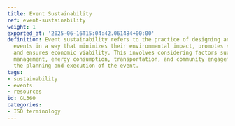 ```yaml
---
title: Event Sustainability
ref: event-sustainability
weight: 1
exported_at: '2025-06-16T15:04:42.061484+00:00'
definition: Event sustainability refers to the practice of designing and managing
  events in a way that minimizes their environmental impact, promotes social equity,
  and ensures economic viability. This involves considering factors such as waste
  management, energy consumption, transportation, and community engagement throughout
  the planning and execution of the event.
tags:
- sustainability
- events
- resources
id: GL360
categories:
- ISO terminology
---
```


